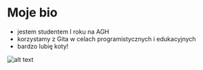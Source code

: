 # Moje bio
- jestem studentem I roku na AGH
- korzystamy z Gita w celach programistycznych i edukacyjnych
- bardzo lubię koty!

![alt text](https://tueuropa.pl/uploads/articles_files/2021/11/05/6e7f9516-1948-d9e8-ca22-00007380aca5.jpg)
